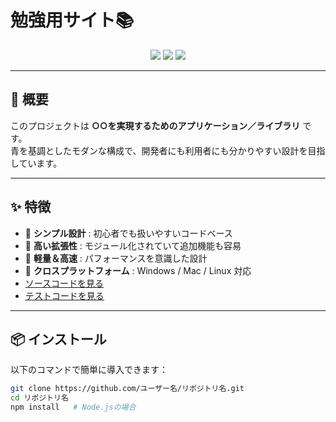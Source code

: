 #  勉強用サイト📚

<p align="center">
  <img src="https://img.shields.io/badge/license-MIT-blue.svg" />
  <img src="https://img.shields.io/badge/version-1.0.0-lightblue.svg" />
  <img src="https://img.shields.io/badge/status-active-blue.svg" />
</p>

---

## 📖 概要
このプロジェクトは **○○を実現するためのアプリケーション／ライブラリ** です。  
青を基調としたモダンな構成で、開発者にも利用者にも分かりやすい設計を目指しています。  

---

## ✨ 特徴
- 🔹 **シンプル設計** : 初心者でも扱いやすいコードベース  
- 🔹 **高い拡張性** : モジュール化されていて追加機能も容易  
- 🔹 **軽量＆高速** : パフォーマンスを意識した設計  
- 🔹 **クロスプラットフォーム** : Windows / Mac / Linux 対応  
- [ソースコードを見る](src/index.js)
- [テストコードを見る](tests/test_sample.py)
---

## 📦 インストール

以下のコマンドで簡単に導入できます：

```bash
git clone https://github.com/ユーザー名/リポジトリ名.git
cd リポジトリ名
npm install   # Node.jsの場合
